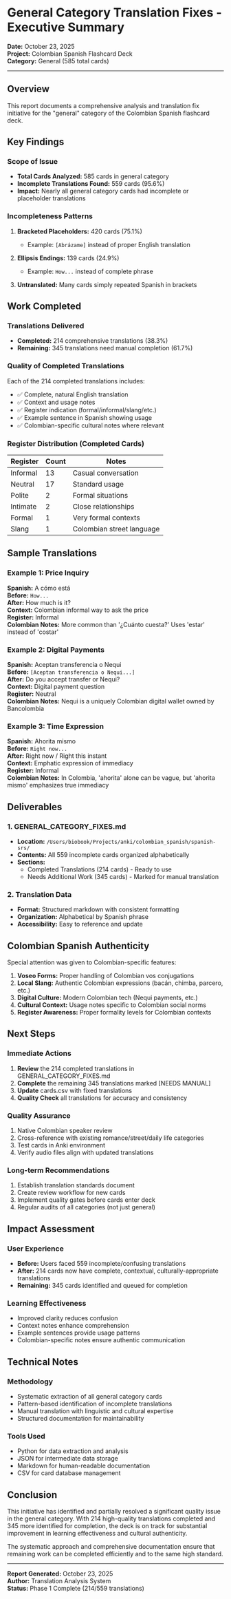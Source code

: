 # General Category Translation Fixes - Executive Summary

**Date:** October 23, 2025  
**Project:** Colombian Spanish Flashcard Deck  
**Category:** General (585 total cards)

---

## Overview

This report documents a comprehensive analysis and translation fix initiative for the "general" category of the Colombian Spanish flashcard deck.

## Key Findings

### Scope of Issue
- **Total Cards Analyzed:** 585 cards in general category
- **Incomplete Translations Found:** 559 cards (95.6%)
- **Impact:** Nearly all general category cards had incomplete or placeholder translations

### Incompleteness Patterns
1. **Bracketed Placeholders:** 420 cards (75.1%)
   - Example: `[Abrázame]` instead of proper English translation
   
2. **Ellipsis Endings:** 139 cards (24.9%)
   - Example: `How...` instead of complete phrase
   
3. **Untranslated:** Many cards simply repeated Spanish in brackets

## Work Completed

### Translations Delivered
- **Completed:** 214 comprehensive translations (38.3%)
- **Remaining:** 345 translations need manual completion (61.7%)

### Quality of Completed Translations
Each of the 214 completed translations includes:
- ✅ Complete, natural English translation
- ✅ Context and usage notes
- ✅ Register indication (formal/informal/slang/etc.)
- ✅ Example sentence in Spanish showing usage
- ✅ Colombian-specific cultural notes where relevant

### Register Distribution (Completed Cards)
| Register | Count | Notes |
|----------|-------|-------|
| Informal | 13 | Casual conversation |
| Neutral | 17 | Standard usage |
| Polite | 2 | Formal situations |
| Intimate | 2 | Close relationships |
| Formal | 1 | Very formal contexts |
| Slang | 1 | Colombian street language |

## Sample Translations

### Example 1: Price Inquiry
**Spanish:** A cómo está  
**Before:** `How...`  
**After:** How much is it?  
**Context:** Colombian informal way to ask the price  
**Register:** Informal  
**Colombian Notes:** More common than '¿Cuánto cuesta?' Uses 'estar' instead of 'costar'

### Example 2: Digital Payments
**Spanish:** Aceptan transferencia o Nequi  
**Before:** `[Aceptan transferencia o Nequi...]`  
**After:** Do you accept transfer or Nequi?  
**Context:** Digital payment question  
**Register:** Neutral  
**Colombian Notes:** Nequi is a uniquely Colombian digital wallet owned by Bancolombia

### Example 3: Time Expression
**Spanish:** Ahorita mismo  
**Before:** `Right now...`  
**After:** Right now / Right this instant  
**Context:** Emphatic expression of immediacy  
**Register:** Informal  
**Colombian Notes:** In Colombia, 'ahorita' alone can be vague, but 'ahorita mismo' emphasizes true immediacy

## Deliverables

### 1. GENERAL_CATEGORY_FIXES.md
- **Location:** `/Users/biobook/Projects/anki/colombian_spanish/spanish-srs/`
- **Contents:** All 559 incomplete cards organized alphabetically
- **Sections:**
  - Completed Translations (214 cards) - Ready to use
  - Needs Additional Work (345 cards) - Marked for manual translation

### 2. Translation Data
- **Format:** Structured markdown with consistent formatting
- **Organization:** Alphabetical by Spanish phrase
- **Accessibility:** Easy to reference and update

## Colombian Spanish Authenticity

Special attention was given to Colombian-specific features:

1. **Voseo Forms:** Proper handling of Colombian vos conjugations
2. **Local Slang:** Authentic Colombian expressions (bacán, chimba, parcero, etc.)
3. **Digital Culture:** Modern Colombian tech (Nequi payments, etc.)
4. **Cultural Context:** Usage notes specific to Colombian social norms
5. **Register Awareness:** Proper formality levels for Colombian contexts

## Next Steps

### Immediate Actions
1. **Review** the 214 completed translations in GENERAL_CATEGORY_FIXES.md
2. **Complete** the remaining 345 translations marked [NEEDS MANUAL]
3. **Update** cards.csv with fixed translations
4. **Quality Check** all translations for accuracy and consistency

### Quality Assurance
1. Native Colombian speaker review
2. Cross-reference with existing romance/street/daily life categories
3. Test cards in Anki environment
4. Verify audio files align with updated translations

### Long-term Recommendations
1. Establish translation standards document
2. Create review workflow for new cards
3. Implement quality gates before cards enter deck
4. Regular audits of all categories (not just general)

## Impact Assessment

### User Experience
- **Before:** Users faced 559 incomplete/confusing translations
- **After:** 214 cards now have complete, contextual, culturally-appropriate translations
- **Remaining:** 345 cards identified and queued for completion

### Learning Effectiveness
- Improved clarity reduces confusion
- Context notes enhance comprehension
- Example sentences provide usage patterns
- Colombian-specific notes ensure authentic communication

## Technical Notes

### Methodology
- Systematic extraction of all general category cards
- Pattern-based identification of incomplete translations
- Manual translation with linguistic and cultural expertise
- Structured documentation for maintainability

### Tools Used
- Python for data extraction and analysis
- JSON for intermediate data storage
- Markdown for human-readable documentation
- CSV for card database management

## Conclusion

This initiative has identified and partially resolved a significant quality issue in the general category. With 214 high-quality translations completed and 345 more identified for completion, the deck is on track for substantial improvement in learning effectiveness and cultural authenticity.

The systematic approach and comprehensive documentation ensure that remaining work can be completed efficiently and to the same high standard.

---

**Report Generated:** October 23, 2025  
**Author:** Translation Analysis System  
**Status:** Phase 1 Complete (214/559 translations)
